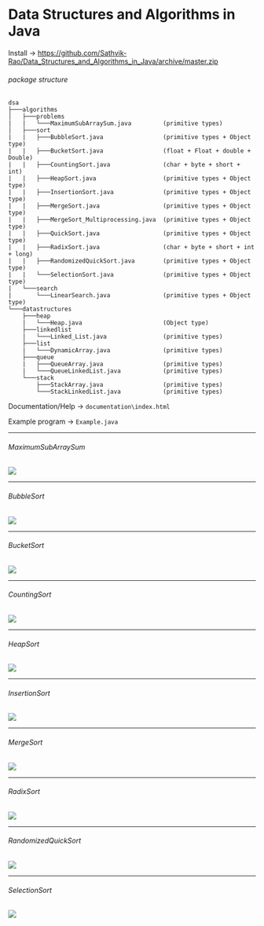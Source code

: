 # Data Structures and Algorithms in Java

Install -> https://github.com/Sathvik-Rao/Data_Structures_and_Algorithms_in_Java/archive/master.zip

###### package structure

```
dsa
├───algorithms
│   ├───problems
|   |   └───MaximumSubArraySum.java         (primitive types)
│   ├───sort
|   |   ├───BubbleSort.java                 (primitive types + Object type)
|   |   ├───BucketSort.java                 (float + Float + double + Double)
|   |   ├───CountingSort.java               (char + byte + short + int)
|   |   ├───HeapSort.java                   (primitive types + Object type)
|   |   ├───InsertionSort.java              (primitive types + Object type)
|   |   ├───MergeSort.java                  (primitive types + Object type)
|   |   ├───MergeSort_Multiprocessing.java  (primitive types + Object type)
|   |   ├───QuickSort.java                  (primitive types + Object type)
|   |   ├───RadixSort.java                  (char + byte + short + int + long)
|   |   ├───RandomizedQuickSort.java        (primitive types + Object type)
|   |   └───SelectionSort.java              (primitive types + Object type)
|   └───search
|       └───LinearSearch.java               (primitive types + Object type)
└───datastructures
    ├───heap
    |   └───Heap.java                       (Object type)
    ├───linkedlist
    |   └───Linked_List.java                (primitive types)
    ├───list
    |   └───DynamicArray.java               (primitive types)
    ├───queue
    |   ├───QueueArray.java                 (primitive types)
    |   └───QueueLinkedList.java            (primitive types)
    └───stack
        ├───StackArray.java                 (primitive types)
        └───StackLinkedList.java            (primitive types)
```

Documentation/Help -> ```documentation\index.html```

Example program    -> ```Example.java```

----------------------------------------------------------------------------------------

###### MaximumSubArraySum

![](GIFs_and_Images/problems/MaximumSubArraySum.png)

----------------------------------------------------------------------------------------

###### BubbleSort

![](GIFs_and_Images/sort/Bubble_Sort.gif)

----------------------------------------------------------------------------------------

###### BucketSort

![](GIFs_and_Images/sort/Bucket_Sort.jpg)

----------------------------------------------------------------------------------------

###### CountingSort

![](GIFs_and_Images/sort/Counting_Sort.gif)

----------------------------------------------------------------------------------------

###### HeapSort

![](GIFs_and_Images/sort/Heap_Sort.gif)

----------------------------------------------------------------------------------------

###### InsertionSort

![](GIFs_and_Images/sort/Insertion_Sort.gif)

----------------------------------------------------------------------------------------

###### MergeSort

![](GIFs_and_Images/sort/Merge_Sort.gif)

----------------------------------------------------------------------------------------

###### RadixSort

![](GIFs_and_Images/sort/Radix_Sort.gif)

----------------------------------------------------------------------------------------

###### RandomizedQuickSort

![](GIFs_and_Images/sort/Randomized_Quick_Sort.gif)

----------------------------------------------------------------------------------------

###### SelectionSort

![](GIFs_and_Images/sort/Selection_Sort.gif)
